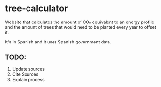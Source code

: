 # tree-calculator

Website that calculates the amount of CO₂ equivalent to an energy profile and the amount of trees that would need to be planted every year to offset it.

It's in Spanish and it uses Spanish government data.

## TODO:
1. Update sources
2. Cite Sources
3. Explain process
